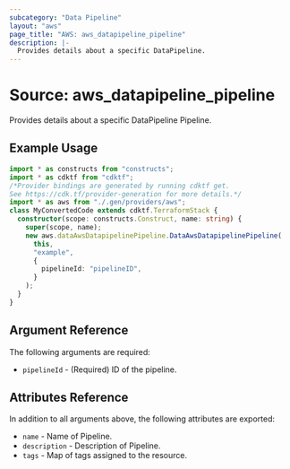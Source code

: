 ```yaml
---
subcategory: "Data Pipeline"
layout: "aws"
page_title: "AWS: aws_datapipeline_pipeline"
description: |-
  Provides details about a specific DataPipeline.
---
```


# Source: aws_datapipeline_pipeline

Provides details about a specific DataPipeline Pipeline.

## Example Usage

```typescript
import * as constructs from "constructs";
import * as cdktf from "cdktf";
/*Provider bindings are generated by running cdktf get.
See https://cdk.tf/provider-generation for more details.*/
import * as aws from "./.gen/providers/aws";
class MyConvertedCode extends cdktf.TerraformStack {
  constructor(scope: constructs.Construct, name: string) {
    super(scope, name);
    new aws.dataAwsDatapipelinePipeline.DataAwsDatapipelinePipeline(
      this,
      "example",
      {
        pipelineId: "pipelineID",
      }
    );
  }
}

```

## Argument Reference

The following arguments are required:

* `pipelineId` - (Required) ID of the pipeline.

## Attributes Reference

In addition to all arguments above, the following attributes are exported:

* `name` - Name of Pipeline.
* `description` - Description of Pipeline.
* `tags` - Map of tags assigned to the resource.

<!-- cache-key: cdktf-0.17.0-pre.15 input-88689fb8c00c3f2f2a006060754a1d0f2bc83eea490fedcf1b8858998dcc656d -->